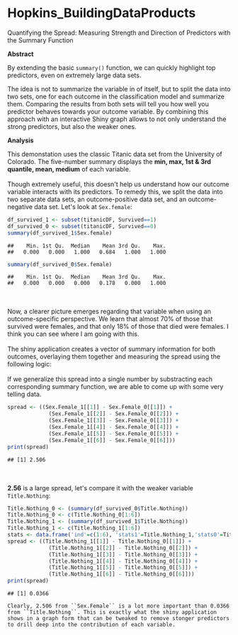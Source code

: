 # Hopkins_BuildingDataProducts
Quantifying the Spread: Measuring Strength and Direction of Predictors with the Summary Function

**Abstract**

By extending the basic ``summary()`` function, we can quickly highlight top predictors, even on extremely large data sets.

The idea is not to summarize the variable in of itself, but to split the data into two sets, one for each outcome in the classification model and summarize them. Comparing the results from both sets will tell you how well you predictor behaves towards your outcome variable. By combining this approach with an interactive Shiny graph allows to not only understand the strong predictors, but also the weaker ones.

**Analysis**

This demonstation uses the classic Titanic data set from the University of Colorado. The five-number summary</a> displays the <b>min, max, 1st & 3rd quantile, mean, medium</b> of each variable.
<BR><BR>
Though extremely useful, this doesn't help us understand how our outcome variable interacts with its predictors. To remedy this, we split the data into two separate data sets, an outcome-positive data set, and an outcome-negative data set. Let's look at ``Sex.female``:


```r
df_survived_1 <- subset(titanicDF, Survived==1)
df_survived_0 <- subset(titanicDF, Survived==0)
summary(df_survived_1$Sex.female)
```

```
##    Min. 1st Qu.  Median    Mean 3rd Qu.    Max. 
##   0.000   0.000   1.000   0.684   1.000   1.000
```

```r
summary(df_survived_0$Sex.female)
```

```
##    Min. 1st Qu.  Median    Mean 3rd Qu.    Max. 
##   0.000   0.000   0.000   0.178   0.000   1.000
```
<BR><BR>
Now, a clearer picture emerges regarding that variable when using an outcome-specific perspective. We learn that almost 70% of those that survived were females, and that only 18% of those that died were females. I think you can see where I am going with this.
<BR><BR>
The shiny application creates a vector of summary information for both outcomes, overlaying them together and measuring the spread using the following logic:
<BR><BR>
If we generalize this spread into a single number by substracting each corresponding summary function, we are able to come up with some very telling data.


```r
spread <- ((Sex.Female_1[[1]] - Sex.Female_0[[1]]) +
             (Sex.Female_1[[2]] - Sex.Female_0[[2]]) +
             (Sex.Female_1[[3]] - Sex.Female_0[[3]]) +
             (Sex.Female_1[[4]] - Sex.Female_0[[4]]) +
             (Sex.Female_1[[5]] - Sex.Female_0[[5]]) +
             (Sex.Female_1[[6]] - Sex.Female_0[[6]]))
print(spread)
```

```
## [1] 2.506
```
<BR><BR>
<b>2.56</b> is a large spread, let's compare it with the weaker variable ``Title.Nothing``:


```r
Title.Nothing_0 <- (summary(df_survived_0$Title.Nothing))
Title.Nothing_0 <- c(Title.Nothing_0[1:6])
Title.Nothing_1 <- (summary(df_survived_1$Title.Nothing))
Title.Nothing_1 <- c(Title.Nothing_1[1:6])
stats <- data.frame('ind'=c(1:6), 'stats1'=Title.Nothing_1,'stats0'=Title.Nothing_0)
spread <- ((Title.Nothing_1[[1]] - Title.Nothing_0[[1]]) +
             (Title.Nothing_1[[2]] - Title.Nothing_0[[2]]) +
             (Title.Nothing_1[[3]] - Title.Nothing_0[[3]]) +
             (Title.Nothing_1[[4]] - Title.Nothing_0[[4]]) +
             (Title.Nothing_1[[5]] - Title.Nothing_0[[5]]) +
             (Title.Nothing_1[[6]] - Title.Nothing_0[[6]]))
print(spread)
```

```
## [1] 0.0366

Clearly, 2.506 from ``Sex.Female`` is a lot more important than 0.0366 from ``Title.Nothing``. This is exactly what the shiny application shows in a graph form that can be tweaked to remove stonger predictors to drill deep into the contribution of each variable.

